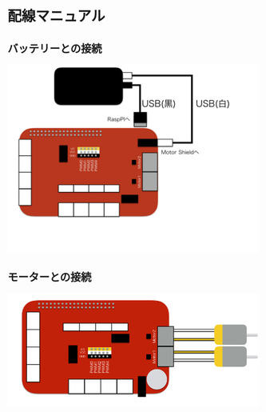 # 配線マニュアル

## バッテリーとの接続

![](/type2/img/type2_blockdiagram002.png)

## モーターとの接続

![](/type2/img/type2_blockdiagram003.png)
